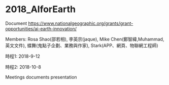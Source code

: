 # 2018_AIforEarth

Document https://www.nationalgeographic.org/grants/grant-opportunities/ai-earth-innovation/

Members: Rosa Shao(邵若相), 李英宗(jaque), Mike Chen(鄭智緯,Muhammad,英文文件), 蝶舞(鬼點子企劃、業務與作家), Stark(APP、網頁、物聯網工程師)

時程1: 2018-9-12

時程2: 2018-10-8

Meetings
documents
presentation
